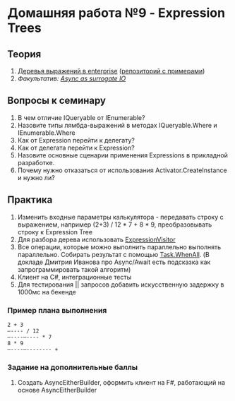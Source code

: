 # Домашняя работа №9 - Expression Trees

## Теория
1. [Деревья выражений в enterprise](https://habr.com/ru/company/jugru/blog/423891/) ([репозиторий с примерами](https://github.com/max-arshinov/Beyond-LINQ-Using-Expression-Trees-in-.NET))
2. *Факультатив:* [*Async as surrogate IO*](https://blog.ploeh.dk/2016/04/11/async-as-surrogate-io/)

## Вопросы к семинару
1. В чем отличие IQueryable<T> от IEnumerable<T>?
2. Назовите типы лямбда-выражений в методах IQueryable.Where и IEnumerable.Where
3. Как от Expression перейти к делегату?
4. Как от делегата перейти к Expression?
5. Назовите основные сценарии применения Expressions в прикладной разработке.
6. Почему нужно отказаться от использования Activator.CreateInstance и нужно ли?

## Практика
1. Изменить входные параметры калькулятора - передавать строку с выражением, например (2+3) / 12 * 7 + 8 * 9, преобразовывать строку к Expression Tree
2. Для разбора дерева использовать [ExpressionVisitor](https://docs.microsoft.com/en-us/dotnet/api/system.linq.expressions.expressionvisitor?view=netcore-3.1)
3. Все операции, которые можно выполнить параллельно выполнять параллельно. Собирать результат с помощью [Task.WhenAll](https://docs.microsoft.com/en-us/dotnet/api/system.threading.tasks.task.whenall?view=netcore-3.1). (В докладе Дмитрия Иванова про Async/Await есть подсказка как запрограммировать такой алгоритм)
4. Клиент на C#, интеграционные тесты
5. Для тестирования || запросов добавить искусственную задержку в 1000мс на бекенде
### Пример плана выполнения
    2 + 3  
    —---- / 12  
    —----—---- * 7  
    8 * 9  
    —----—-------- +
### Задание на дополнительные баллы
1.  Создать AsyncEitherBuilder, оформить клиент на F#, работающий на основе AsyncEitherBuilder